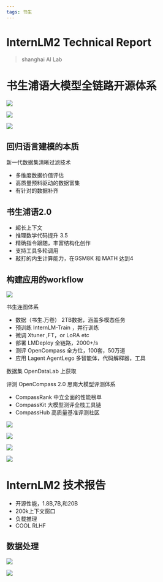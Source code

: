 ```yaml
---
tags: 书生
---
```


# InternLM2 Technical Report

> shanghai AI Lab

# 书生浦语大模型全链路开源体系

![](https://raw.githubusercontent.com/innovation64/Picimg/main/20240602142652.png)

![](https://raw.githubusercontent.com/innovation64/Picimg/main/20240602142744.png)

![](https://raw.githubusercontent.com/innovation64/Picimg/main/20240602142926.png)


## 回归语言建模的本质

新一代数据集清晰过滤技术
- 多维度数据价值评估
- 高质量预料驱动的数据富集
- 有针对的数据补齐


## 书生浦语2.0
- 超长上下文
- 推理数学代码提升 3.5
- 精确指令跟随，丰富结构化创作
- 支持工具多轮调用
- 敲打的内生计算能力，在GSM8K 和 MATH 达到4

## 构建应用的workflow

![](https://raw.githubusercontent.com/innovation64/Picimg/main/20240602144245.png)


书生连图体系
- 数据（书生.万卷） 2TB数据，涵盖多模态任务
- 预训练 InternLM-Train ，并行训练
- 微调 Xtuner ,FT，or LoRA etc
- 部署 LMDeploy 全链路，2000+/s
- 测评 OpenCompass 全方位，100套，50万道
- 应用 Lagent AgentLego 多智能体，代码解释器，工具

数据集 OpenDataLab 上获取

评测 OpenCompass 2.0 思南大模型评测体系

- CompassRank 中立全面的性能榜单
- CompassKit 大模型测评全栈工具链
- CompassHub 高质量基准评测社区

![](https://raw.githubusercontent.com/innovation64/Picimg/main/20240602151322.png)

![](https://raw.githubusercontent.com/innovation64/Picimg/main/20240602151645.png)

![](https://raw.githubusercontent.com/innovation64/Picimg/main/20240602151758.png)

![](https://raw.githubusercontent.com/innovation64/Picimg/main/20240602151858.png)

# InternLM2 技术报告

- 开源性能，1.8B,7B,和20B
- 200k上下文窗口
- 负载推理
- COOL RLHF


## 数据处理
![](https://raw.githubusercontent.com/innovation64/Picimg/main/20240602152506.png)

![](https://raw.githubusercontent.com/innovation64/Picimg/main/20240602153235.png)

